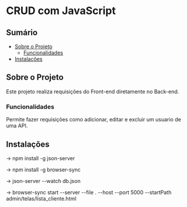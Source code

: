 # CRUD com JavaScript

## Sumário

- [Sobre o Projeto](#sobre-o-projeto)
  - [Funcionalidades](#funcionalidades)
- [Instalações](#instalacao)

## Sobre o Projeto

Este projeto realiza requisições do Front-end diretamente no Back-end.

### Funcionalidades

Permite fazer requisições como adicionar, editar e excluir um usuario de uma API.

## Instalações

→ npm install -g json-server

→ npm install -g browser-sync


→ json-server --watch db.json

→ browser-sync start --server --file . --host --port 5000 --startPath admin/telas/lista_cliente.html
